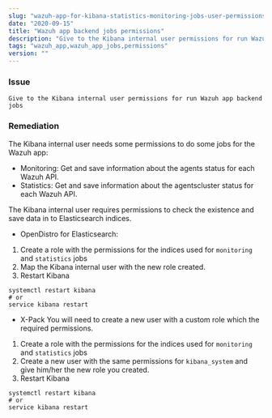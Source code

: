 ```yaml
---
slug: "wazuh-app-for-kibana-statistics-monitoring-jobs-user-permissions"
date: "2020-09-15"
title: "Wazuh app backend jobs permissions"
description: "Give to the Kibana internal user permissions for run Wazuh app backend jobs"
tags: "wazuh_app,wazuh_app_jobs,permissions"
version: ""
---
```


### Issue

```
Give to the Kibana internal user permissions for run Wazuh app backend jobs
```

### Remediation

The Kibana internal user needs some permissions to do some jobs for the Wazuh app:

- Monitoring: Get and save information about the agents status for each Wazuh API.
- Statistics: Get and save information about the agentscluster status for each Wazuh API.

The Kibana internal user requires permissions to check the existence and save data in to Elasticsearch indices.

- OpenDistro for Elasticsearch:

1. Create a role with the permissions for the indices used for `monitoring` and `statistics` jobs
2. Map the Kibana internal user with the new role created.
3. Restart Kibana

```
systemctl restart kibana
# or
service kibana restart
```

- X-Pack
  You will need to create a new user with a custom role which the required permissions.

1. Create a role with the permissions for the indices used for `monitoring` and `statistics` jobs
2. Create a new user with the same permissions for `kibana_system` and give him/her the new role you created.
3. Restart Kibana

```
systemctl restart kibana
# or
service kibana restart
```
